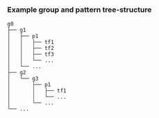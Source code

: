 ### Example group and pattern tree-structure

    g0 
    ├── g1
    │   ├── p1
    │   │   ├── tf1
    │   │   ├── tf2
    │   │   ├── tf3
    │   │   └── ...
    │   └── ...
    ├── g2
    │   └── g3
    │       ├── p1
    │       │   ├── tf1
    │       │   └── ...
    │       └── ...
    └── ...
